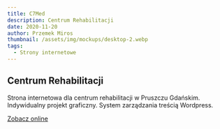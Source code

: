 ```yaml
---
title: C7Med
description: Centrum Rehabilitacji
date: 2020-11-20
author: Przemek Miros
thumbnail: /assets/img/mockups/desktop-2.webp
tags:
  - Strony internetowe
---
```


## Centrum Rehabilitacji

Strona internetowa dla centrum rehabilitacji w Pruszczu Gdańskim. Indywidualny projekt graficzny. System zarządzania treścią Wordpress.

<a href="https://c7med.pl/" title="Zobacz online" target="_blank" class="button" rel="nofollow">Zobacz online</a>